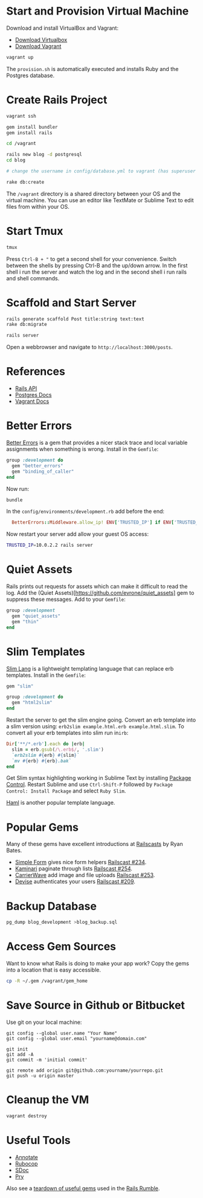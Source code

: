# Start and Provision Virtual Machine

Download and install VirtualBox and Vagrant:

- [Download Virtualbox](https://www.virtualbox.org/wiki/Downloads)
- [Download Vagrant](http://downloads.vagrantup.com/)

```bash
vagrant up
```

The `provision.sh` is automatically executed and installs Ruby and the Postgres database.

# Create Rails Project

```bash
vagrant ssh

gem install bundler
gem install rails

cd /vagrant

rails new blog -d postgresql
cd blog

# change the username in config/database.yml to vagrant (has superuser privileges)

rake db:create
```

The `/vagrant` directory is a shared directory between your OS and the virtual machine.
You can use an editor like TextMate or Sublime Text to edit files from within your OS.

# Start Tmux

```bash
tmux
```

Press `Ctrl-B + "` to get a second shell for your convenience.
Switch between the shells by pressing Ctrl-B and the up/down arrow.
In the first shell i run the server and watch the log and in
the second shell i run rails and shell commands.

# Scaffold and Start Server

```bash
rails generate scaffold Post title:string text:text
rake db:migrate

rails server
```

Open a webbrowser and navigate to `http://localhost:3000/posts`.

# References

- [Rails API](http://api.rubyonrails.org/)
- [Postgres Docs](http://www.postgresql.org/docs/9.1/interactive/index.html)
- [Vagrant Docs](http://docs.vagrantup.com/v2/)

# Better Errors

[Better Errors](https://github.com/charliesome/better_errors) is a gem that provides a nicer stack trace and local variable assignments when something is wrong. Install in the `Gemfile`:

```ruby
group :development do
  gem "better_errors"
  gem "binding_of_caller"
end
```

Now run:

```bash
bundle
```

In the `config/environments/development.rb` add before the end:

```ruby
  BetterErrors::Middleware.allow_ip! ENV['TRUSTED_IP'] if ENV['TRUSTED_IP']
```

Now restart your server add allow your guest OS access:

```bash
TRUSTED_IP=10.0.2.2 rails server
```

# Quiet Assets

Rails prints out requests for assets which can make it difficult to read the log. Add the (Quiet Assets)[https://github.com/evrone/quiet_assets] gem to suppress these messages. Add to your `Gemfile`: 

```ruby
group :development
  gem "quiet_assets"
  gem "thin"
end
```

# Slim Templates

[Slim Lang](Slim) is a lightweight templating language that can
replace erb templates. Install in the `Gemfile`:

```ruby
gem "slim"

group :development do
  gem "html2slim"
end
```

Restart the server to get the slim engine going. Convert an erb template
into a slim version using: `erb2slim example.html.erb example.html.slim`.
To convert all your erb templates into slim run in`irb`:

```ruby
Dir['**/*.erb'].each do |erb|
  slim = erb.gsub(/\.erb$/, '.slim')
  `erb2slim #{erb} #{slim}`
  `mv #{erb} #{erb}.bak`
end
```

Get Slim syntax highlighting working in Sublime Text by installing
[Package Control](https://sublime.wbond.net/installation). Restart
Sublime and use `Ctrl-Shift-P` followed by `Package Control: Install
Package` and select `Ruby Slim`.

[Haml](http://haml.info/) is another popular template language.

# Popular Gems

Many of these gems have excellent introductions at [Railscasts](http://railscasts.com/) by Ryan Bates.

- [Simple Form](https://github.com/plataformatec/simple_form) gives nice form helpers [Railscast #234](http://railscasts.com/episodes/234-simple-form).
- [Kaminari](https://github.com/amatsuda/kaminari) paginate through lists [Railscast #254](http://railscasts.com/episodes/254-pagination-with-kaminari). 
- [CarrierWave](https://github.com/carrierwaveuploader/carrierwave) add image and file uploads [Railscast #253](http://railscasts.com/episodes/253-carrierwave-file-uploads).
- [Devise](https://github.com/plataformatec/devise) authenticates your users [Railscast #209](http://railscasts.com/episodes/209-introducing-devise).

# Backup Database

```bash
pg_dump blog_development >blog_backup.sql
```

# Access Gem Sources

Want to know what Rails is doing to make your app work?
Copy the gems into a location that is easy accessible.

```bash
cp -R ~/.gem /vagrant/gem_home
```

# Save Source in Github or Bitbucket

Use git on your local machine:

```
git config --global user.name "Your Name"
git config --global user.email "yourname@domain.com"

git init
git add -A
git commit -m 'initial commit'

git remote add origin git@github.com:yourname/yourrepo.git
git push -u origin master
```

# Cleanup the VM

```bash
vagrant destroy
```

# Useful Tools

- [Annotate](https://github.com/ctran/annotate_models)
- [Rubocop](https://github.com/bbatsov/rubocop)
- [SDoc](https://github.com/voloko/sdoc)
- [Pry](http://pryrepl.org/)

Also see a [teardown of useful gems](http://www.dwellable.com/blog/Rails-Rumble-Gem-Teardown) used in the [Rails Rumble](http://railsrumble.com/).
